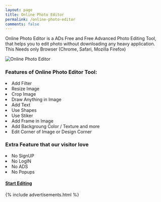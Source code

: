 ```yaml
---
layout: page
title: Online Photo Editor
permalink: /online-photo-editor
comments: false
---  
```

<div class="row justify-content-between">
<div class="col-md-8 pr-5">  

<p> Online Photo Editor is a ADs Free and Free Advanced Photo Editing Tool, that helps you to edit photo without downloading any heavy application. This Needs only Browser (Chrome, Safari, Mozilla Firefox)</p>

<p class="mb-5"><img class="shadow-lg" src="{{site.baseurl}}/assets/images/
Online-Photo-Editor.png" alt="Online Photo Editor" /></p>

<h3> Features of Online Photo Editor Tool: </h3>

<li> Add Filter </li>
<li> Resize Image </li>
<li> Crop Image </li>
<li> Draw Anything in Image </li>
<li> Add Text   </li>
<li> Use Shapes </li>
<li> Use Stiker </li>
<li> Add Frame in Image </li>
<li> Add Backgroung Color / Texture and more </li>
<li> Edit Corner of Image or Design Corner </li>

<p> </p>

<h3> Extra Feature that our visitor love </h3> 

<li> No SignUP </li>
<li> No LogIN </li>
<li> No ADS </li>
<li> No Popups </li>
 
<p> </p>
<h4> <a href="https://onlinephotoeditor.andrimo.com/">Start Editing</a> </h4>

</div>

<div class="col-md-4">
    
<div class="sticky-top sticky-top-80">

{% include advertisements.html %}

</div>
</div>
</div>
